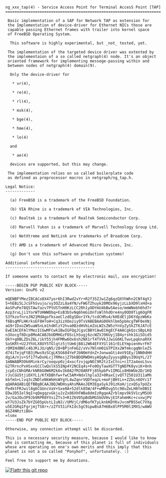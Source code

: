 <pre><code> 
ng_xxx_tap(4) - Service Access Point for Terminal AccesS Point [TAP]
====================================================================

 Basic implementation of a SAP for Network TAP as extension for  
 the Implementation of device-driver for Ethernet NICs those are
 capable passing Ethernet frames with trailer into kernel space
 of FreeBSD Operating System.   
   
  This software is highly experimental, but _not_ tested, yet.  
   
 The implementation of the targeted device driver was extented by 
 the implementaion of a so called netgraph(4) node. It's an object 
 oriented framework for implementing messege-passing within and
 between nodes of netgraph(4) domain(9). 
 
  Only the device-driver for 
  
   * vr(4), 
    
   * re(4),
  
   * rl(4),
  
   * msk(4), 
  
   * bge(4),
   
   * hme(4), 
   
   * le(4)
   
  and 
  
   * ae(4) 
   
  devices are supported, but this may change.
 
 The implementation relies on so called boilerplate code
 as defined as preprocessor macros in netgraph/ng_tap.h.

Legal Notice: 
-------------
 
  (a) FreeBSD is a trademark of the FreeBSD Foundation. 

  (b) VIA Rhine is a trademark of VIA Technologies, Inc.
  
  (c) Realtek is a trademark of Realtek Semiconductor Corp.
  
  (d) Marvell Yukon is a trademark of Marvell Technology Group Ltd.
 
  (e) NetXtreme and NetLink are trademarks of Broadcom Corp.
  
  (f) AMD is a trademark of Advanced Micro Devices, Inc.
  
  (g) Don't use this software on production systems!
  
Additional information about contacting
---------------------------------------
      
If someone wants to contact me by electronic mail, use encryption!

-----BEGIN PGP PUBLIC KEY BLOCK-----
Version: GnuPG v2

mQENBFYMezIBCACo8X47yor6hI3Rwd2vYr+R2f35ZJw1Zq6qzQXYhWhn2CNf4gYJ
5+hEBi5LJcSFhSvujo/xy3OZzL8a4YN/vFWGTZhuyk20MOx96yjzLLbXD9lxHd+a
AoSPuPe78QSTAw7azv7PtUSTnH0KzLCC2Rh1yODYmU4bBw5Aeso/mmWNebh6hd7r
Azp3ruLji1YorWTUHWWDbq+EsB3bSvNq6hmGiOnTsWlhhdOre4ny0OD0Tig6OgFR
S3fkzofnroJN21MdAgofksaeClzdEgSDor1Yk/tcdCHRu4/kHEdEljD6YdpzWbKx
f6BsqMFLHKrksEF8H7oH+Cq3izXOeziy9TsVABEBAAG0Okhlbm5pbmcgTWF0eXNj
aG9rIDxoZW5uaW5nLm1hdHlzY2hva0BzdHVkLmZoLWZsZW5zYnVyZy5kZT6JATcE
EwEIACEFAlYMezICGwMFCwkIBwIGFQgJCgsCBBYCAwECHgECF4AACgkQzcSBpLKQ
n3Xocgf8Dcp8MoACABJbUDMHGzFOScLhSugj6zcWZVJ96Uyj1B4yrshk1GiSOid5
OkY+g0BLZDsZ6L/ikY55jh4FMRw6Ox6sh2NX1rT4TVVkJJwiG6KLTwvLpqknaRXX
SoSKRt+U2JYhVLX8UY5TGlqtz5jtUm6jB8i2W64EFXYGl161rELEYmpienHvrFH7
rDMIHdBNlc4bJRiJU/qN5/28+BPjnFmG2/xVv7NlnH01GTPIXx2WfmkcgqNnleZS
d74iTejqFtB3jMws9zSCgLK5G684YeFJbN0mYdnZ+JonwaGti4oV91Ey/1NN0dHH
dgiA/njv+Sf17fwDxHLcj7RMesjZ7bkBDQRWDHsyAQgAyZyyysgBBysI0UqYL/27
1mNWABM3Ok6MinkrCy/oeqvp0zj4xocfzvjqpNEC9R2tzIxCtni+c1T2a4eoLSvu
G2TRrncPxHSxvGCClwQxlkS5INp4Y2NCEq4s+Fo0OyTawXGTTTgNEPK8yviK+0nh
jcpEcCNhGMArkNR6G0W6M2k6v3k0A2fMJ0ARFFj85kpbPv1IMGLs8HbWUe2D/1KQ
rJsCGU5tjiOXYL1/KfXDBhfw+fwC5AM+Ndxlhpla3Z+0RaxCjvQT7Z501U311aMh
kbfmS+Llvq3cZNDleNkWkHsWYgYL4wZqnrVQDfeqzL+moFjBHtLn+ZZbLn6OYc1f
qQARAQABiQEfBBgBCAAJBQJWDHsyAhsMAAoJEM3EgaSykJ91zKoH/jzxQSy7pUZx
Pe4ktFRJwil8g6CGUncVaV+Sxe0A+52dlk85W/4F+wMROvg5tc98uZeLH8Ye0BSI
EDwJD5Iel9qI+qQegqzvGkjuJzZx86XhFWBa8dmIzRgqeAZrblmpv9k5V1cyMSUO
2v/GaJOu3P9Jb9RPR0YVsiZTs3+R1Z6V05pBdbMG5bUVHvjEIFahmHKc+cvxwjPV
wY7U3JsZk7bYZG05pUstLIuNJ//UMVjC/dM6ofKTyLknbKDYKvJvcmPBSSeC7VXg
u5E2GRq1FgrjmjTS8r+/zZfV31iFkIdc5gC9ipwBsA7H6Bx8lPP5M0l1MXS/wAWU
8GZ4NRztiBU=
=lsmx
-----END PGP PUBLIC KEY BLOCK-----

Otherwise, any connection attempt will be discarded. 

This is a necessary security measure, because I would like to know 
who is contacting me, because of this planet is full of individuals 
whose are operating on one's own merits and this imply that this 
planet is not a so called "Ponyhof", unfortunately. :)

Feel free to support me by donations.
</code></pre>
[![Flattr this git repo](http://api.flattr.com/button/flattr-badge-large.png)](https://flattr.com/submit/auto?user_id=hmatyschok&url=https://github.com/hmatyschok/) 

